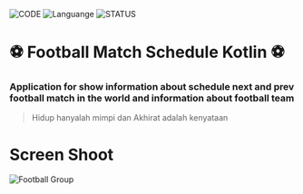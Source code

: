 ![CODE](https://img.shields.io/badge/code-mvp-red.svg)
![Languange](https://img.shields.io/badge/Language-Kotlin-brightgreen.svg)
![STATUS](https://img.shields.io/badge/status-GRADUATED-green.svg)


# :soccer: Football Match Schedule Kotlin :soccer:
### Application for show information about schedule next and prev football match in the world and information about football team
> Hidup hanyalah mimpi dan Akhirat adalah kenyataan


# Screen Shoot
![Football Group](https://user-images.githubusercontent.com/20089079/54140198-0c91b100-445e-11e9-8633-ac30b10f5165.png)









